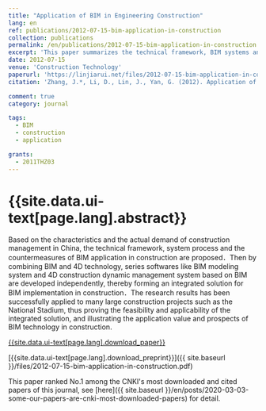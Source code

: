 ```yaml
---
title: "Application of BIM in Engineering Construction"
lang: en
ref: publications/2012-07-15-bim-application-in-construction
collection: publications
permalink: /en/publications/2012-07-15-bim-application-in-construction
excerpt: 'This paper summarizes the technical framework, BIM systems and applications in construction'
date: 2012-07-15
venue: 'Construction Technology'
paperurl: 'https://linjiarui.net/files/2012-07-15-bim-application-in-construction.pdf'
citation: 'Zhang, J.*, Li, D., Lin, J., Yan, G. (2012). Application of BIM in Engineering Construction. <i>Construction Technology</i>, 41(16), 10-17. (in Chinese)'

comment: true
category: journal

tags: 
  - BIM
  - construction
  - application

grants:
  - 2011THZ03
---
```



{{site.data.ui-text[page.lang].abstract}}
====

Based on the characteristics and the actual demand of construction management in China, the technical framework, system process and the countermeasures of BIM application in construction are proposed．Then by combining BIM and 4D technology, series softwares like BIM modeling system and 4D construction dynamic management system based on BIM are developed independently, thereby forming an integrated solution for BIM implementation in construction．The research results has been successfully applied to many large construction projects such as the National Stadium, thus proving the feasibility and applicability of the integrated solution, and illustrating the application value and prospects of BIM technology in construction.

[{{site.data.ui-text[page.lang].download_paper}}](http://kns.cnki.net/KCMS/detail/detail.aspx?dbcode=CJFQ&dbname=CJFD2012&filename=SGJS201216004&v=MDAxOTJxWTlGWUlSOGVYMUx1eFlTN0RoMVQzcVRyV00xRnJDVVJMT2ZiK1Z1Rnlya1U3N05OaXJCZmJHNEg5UE4=)

[{{site.data.ui-text[page.lang].download_preprint}}]({{ site.baseurl }}/files/2012-07-15-bim-application-in-construction.pdf)

This paper ranked No.1 among the CNKI's most downloaded and cited papers of this journal, see [here]({{ site.baseurl }}/en/posts/2020-03-03-some-our-papers-are-cnki-most-downloaded-papers) for detail.
